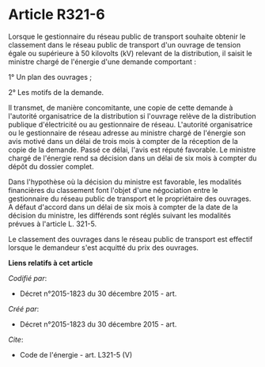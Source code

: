 # Article R321-6

Lorsque le gestionnaire du réseau public de transport souhaite obtenir le classement dans le réseau public de transport d'un
ouvrage de tension égale ou supérieure à 50 kilovolts (kV) relevant de la distribution, il saisit le ministre chargé de
l'énergie d'une demande comportant : 

1° Un plan des ouvrages ; 

2° Les motifs de la demande. 

Il transmet, de manière concomitante, une copie de cette demande à l'autorité organisatrice de la distribution si l'ouvrage
relève de la distribution publique d'électricité ou au gestionnaire de réseau. L'autorité organisatrice ou le gestionnaire de
réseau adresse au ministre chargé de l'énergie son avis motivé dans un délai de trois mois à compter de la réception de la
copie de la demande. Passé ce délai, l'avis est réputé favorable. Le ministre chargé de l'énergie rend sa décision dans un
délai de six mois à compter du dépôt du dossier complet. 

Dans l'hypothèse où la décision du ministre est favorable, les modalités financières du classement font l'objet d'une
négociation entre le gestionnaire du réseau public de transport et le propriétaire des ouvrages. A défaut d'accord dans un
délai de six mois à compter de la date de la décision du ministre, les différends sont réglés suivant les modalités prévues à
l'article L. 321-5. 

Le classement des ouvrages dans le réseau public de transport est effectif lorsque le demandeur s'est acquitté du prix des
ouvrages.

**Liens relatifs à cet article**

_Codifié par_:

  - Décret n°2015-1823 du 30 décembre 2015 - art.

_Créé par_:

  - Décret n°2015-1823 du 30 décembre 2015 - art.

_Cite_:

  - Code de l'énergie - art. L321-5 (V)
